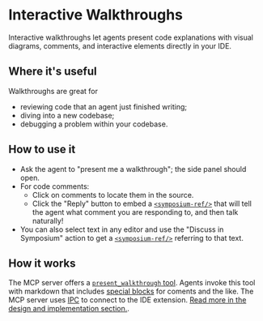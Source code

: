# Interactive Walkthroughs

Interactive walkthroughs let agents present code explanations with visual diagrams, comments, and interactive elements directly in your IDE.

## Where it's useful

Walkthroughs are great for

* reviewing code that an agent just finished writing;
* diving into a new codebase;
* debugging a problem within your codebase.

## How to use it

* Ask the agent to "present me a walkthrough"; the side panel should open.
* For code comments:
    * Click on comments to locate them in the source.
    * Click the "Reply" button to embed a [`<symposium-ref/>`](./symposium-ref.md) that will tell the agent what comment you are responding to, and then talk naturally!
* You can also select text in any editor and use the "Discuss in Symposium" action to get a [`<symposium-ref/>`](./symposium-ref.md) referring to that text.

## How it works

The MCP server offers a [`present_walkthrough` tool](../design/mcp-tools/walkthroughs.md). Agents invoke this tool with markdown that includes [special blocks](../design/walkthrough-format.md) for coments and the like. The MCP server uses [IPC](../design/ipc_message_type_reference.md) to connect to the IDE extension. [Read more in the design and implementation section.](../design/walkthroughs.md).